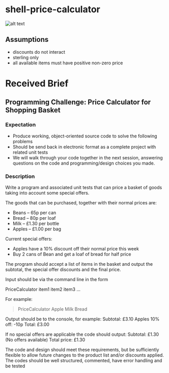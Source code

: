 # shell-price-calculator

![alt text](https://www.logodesignlove.com/images/evolution/shell-logo-design.gif "Shell logo")

## Assumptions

- discounts do not interact
- sterling only
- all available items must have positive non-zero price



# Received Brief
## Programming Challenge: Price Calculator for Shopping Basket

### Expectation
- Produce working, object-oriented source code to solve the following problems
- Should be send back in electronic format as a complete project with related unit tests
- We will walk through your code together in the next session, answering questions on the code
and programming/design choices you made.

### Description

Write a program and associated unit tests that can price a basket of goods taking into account
some special offers.

The goods that can be purchased, together with their normal prices are:
- Beans – 65p per can
- Bread – 80p per loaf
- Milk – £1.30 per bottle
- Apples – £1.00 per bag

Current special offers:
- Apples have a 10% discount off their normal price this week
- Buy 2 cans of Bean and get a loaf of bread for half price

The program should accept a list of items in the basket and output the subtotal, the special
offer discounts and the final price.

Input should be via the command line in the form

PriceCalculator item1 item2 item3 …

For example:
> PriceCalculator Apple Milk Bread

Output should be to the console, for example:
Subtotal: £3.10
Apples 10% off: -10p
Total: £3.00

If no special offers are applicable the code should output:
Subtotal: £1.30
(No offers available)
Total price: £1.30

The code and design should meet these requirements, but be sufficiently flexible to allow future
changes to the product list and/or discounts applied.
The codes should be well structured, commented, have error handling and be tested
